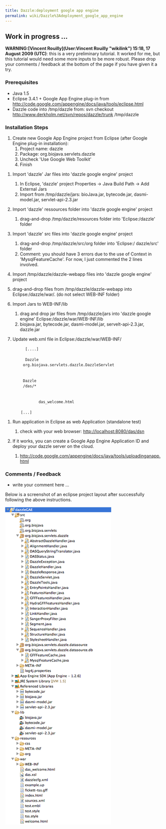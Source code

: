 ```yaml
---
title: Dazzle:deployment google app engine
permalink: wiki/Dazzle%3Adeployment_google_app_engine
---
```


Work in progress ...
--------------------

**WARNING:[Vincent Rouilly](User:Vincent Rouilly "wikilink") 15:18, 17
August 2009 (UTC)**: this is a very preliminary tutorial. It worked for
me, but this tutorial would need some more inputs to be more robust.
Please drop your comments / feedback at the bottom of the page if you
have given it a try.

### Prerequisites

-   Java 1.5
-   Eclipse 3.4.1 + Google App Engine plug-in from
    <http://code.google.com/appengine/docs/java/tools/eclipse.html>
-   Dazzle code into /tmp/dazzle from: svn checkout
    <http://www.derkholm.net/svn/repos/dazzle/trunk> /tmp/dazzle

### Installation Steps

1.  Create new Google App Engine project from Eclipse (after Google
    Engine plug-in installation):
    1.  Project name: dazzle
    2.  Package: org.biojava.servlets.dazzle
    3.  Uncheck 'Use Google Web Toolkit'
    4.  Finish

<!-- -->

1.  Import 'dazzle' Jar files into 'dazzle google engine' project
    1.  In Eclipse, 'dazzle' project Properties -\> Java Build Path -\>
        Add External Jars
    2.  Import from /tmp/dazzle/jars: bioJava.jar, bytecode.jar,
        dasmi-model.jar, servlet-api-2.3.jar

2.  Import 'dazzle' ressources folder into 'dazzle google engine'
    project
    1.  drag-and-drop /tmp/dazzle/resources folder into
        'Eclipse:/dazzle' folder

3.  Import 'dazzle' src files into 'dazzle google engine' project
    1.  drag-and-drop /tmp/dazzle/src/org folder into 'Eclipse:/
        dazzle/src' folder
    2.  Comment: you should have 3 errors due to the use of Context in
        'MysqlFeatureCache'. For now, I just commented the 2 lines
        involved.

4.  Import /tmp/dazzle/dazzle-webapp files into 'dazzle google engine'
    project
5.  drag-and-drop files from /tmp/dazzle/dazzle-webapp into
    Eclipse:/dazzle/war/. (do not select WEB-INF folder)
6.  Import Jars to WEB-INF/lib
    1.  drag and drop jar files from /tmp/dazzle/jars into 'dazzle
        google engine' Eclipse:/dazzle/war/WEB-INF/lib
    2.  biojava.jar, bytecode.jar, dasmi-model.jar, servelt-api-2.3.jar,
        dazzle.jar

7.  Update web.xml file in Eclipse:/dazzle/war/WEB-INF/

`         [....]`  
`         `<servlet>  
`         `<servlet-name>`Dazzle`</servlet-name>  
`        `<servlet-class>`org.biojava.servlets.dazzle.DazzleServlet`</servlet-class>  
`        `</servlet>  
`        `<servlet-mapping>  
`        `<servlet-name>`Dazzle`</servlet-name>  
`        `<url-pattern>`/das/*`</url-pattern>  
`        `</servlet-mapping>  
`       `<welcome-file-list>  
`               `<welcome-file>`das_welcome.html`</welcome-file>  
`       `</welcome-file-list>  
`       [...]`

1.  Run application in Eclipse as web Application (standalone test)
    1.  check with your web browser: <http://localhost:8080/das/dsn>

2.  If it works, you can create a Google App Engine Application ID and
    deploy your dazzle server on the cloud.
    1.  <http://code.google.com/appengine/docs/java/tools/uploadinganapp.html>

### Comments / Feedback

-   write your comment here ...

Below is a screenshot of an eclipse project layout after successfully
following the above instructions.

![Caption](eclipseProject.png "Caption")

